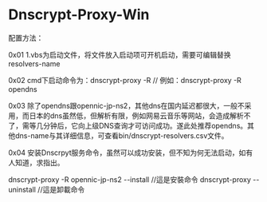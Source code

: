Dnscrypt-Proxy-Win
==================

配置方法：

0x01  1.vbs为启动文件，将文件放入启动项可开机启动，需要可编辑替换resolvers-name

0x02  cmd下启动命令为：dnscrypt-proxy -R <resolvers-name>   // 例如：dnscrypt-proxy -R opendns

0x03  除了opendns跟opennic-jp-ns2，其他dns在国内延迟都很大，一般不采用，而日本的dns虽然低，但解析有限，例如网易云音乐等网站，会造成解析不了，需等几分钟后，它向上级DNS查询才可访问成功。遂此处推荐opendns。其他dns-name与其详细信息，可查看bin/dnscrypt-resolvers.csv文件。

0x04  安装Dnscrpyt服务命令，虽然可以成功安装，但不知为何无法启动，如有人知道，求指出。

dnscrypt-proxy -R opennic-jp-ns2 --install         //這是安裝命令
dnscrypt-proxy  --uninstall           //這是卸載命令
